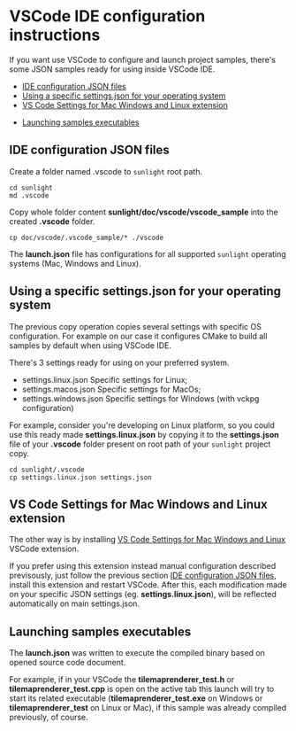 # VSCode IDE configuration instructions

If you want use VSCode to configure and launch project samples, there's some JSON samples ready for using inside VSCode IDE.

* [IDE configuration JSON files](#ide-configuration-json-files)
* [Using a specific settings.json for your operating system](#using-a-specific-settingsjson-for-your-operating-system)
* [VS Code Settings for Mac Windows and Linux extension](#vs-code-settings-for-mac-windows-and-linux-extension)
- [Launching samples executables](#launching-samples-executables)


## IDE configuration JSON files

Create a folder named .vscode to `sunlight` root path. 

```shell
cd sunlight
md .vscode
```

Copy whole folder content **sunlight/doc/vscode/vscode_sample** into the created **.vscode** folder.


```shell
cp doc/vscode/.vscode_sample/* ./vscode
```

The **launch.json** file has configurations for all supported `sunlight` operating systems (Mac, Windows and Linux).

## Using a specific settings.json for your operating system

The previous copy operation copies several settings with specific OS configuration. For example on our case it configures CMake to build all samples by default when using VSCode IDE.

There's 3 settings ready for using on your preferred system.

* settings.linux.json Specific settings for Linux;
* settings.macos.json Specific settings for MacOs;
* settings.windows.json Specific settings for Windows (with vckpg configuration)

For example, consider you're developing on Linux platform, so you could use this ready made **settings.linux.json** by copying it to the **settings.json** file of your **.vscode** folder present on root path of your `sunlight` project copy.

```shell
cd sunlight/.vscode
cp settings.linux.json settings.json
```

## VS Code Settings for Mac Windows and Linux extension

The other way is by installing [VS Code Settings for Mac Windows and Linux](https://marketplace.visualstudio.com/items?itemName=franmastromarino.vs-code-settings-os) VSCode extension.

If you prefer using this extension instead manual configuration described previsously, just follow the previous section [IDE configuration JSON files](#ide-configuration-json-files), install this extension and restart VSCode.
After this, each modification made on your specific JSON settings (eg. **settings.linux.json**), will be reflected automatically on main settings.json.  


## Launching samples executables

The **launch.json** was written to execute the compiled binary based on opened source code document.

For example, if in your VSCode the **tilemaprenderer_test.h** or **tilemaprenderer_test.cpp** is open on the active tab this launch will try to start its related executable (**tilemaprenderer_test.exe** on Windows or **tilemaprenderer_test** on Linux or Mac), if this sample was already compiled previously, of course.
